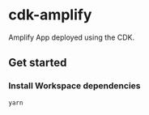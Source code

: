 # cdk-amplify

Amplify App deployed using the CDK.

## Get started

### Install Workspace dependencies

```sh
yarn
```
